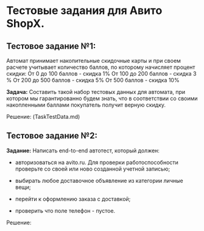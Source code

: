 # Тестовые задания для Авито ShopX.

## Тестовое задание №1:

Автомат принимает накопительные скидочные карты и при своем расчете учитывает количество баллов, по которому начисляет процент скидки: От 0 до 100 баллов - скидка 1% От 100 до 200 баллов - скидка 3 % От 200 до 500 баллов - скидка 5% От 500 баллов - скидка 10%

**Задача:** Составить такой набор тестовых данных для автомата, при котором мы гарантированно будем знать, что в соответствии со своими накопленными баллами покупатель получит верную скидку.

Решение: (TaskTestData.md)


## Тестовое задание №2:

**Задание:** Написать end-to-end автотест, который должен:

 - авторизоваться на avito.ru. Для проверки работоспособности проверьте
   со своей или ново созданной учетной записью;
   
 - выбирать любое доставочное объявление из категории личные вещи;

 - перейти к оформлению заказа с доставкой;
 
 - проверить что поле телефон - пустое.

 Решение: